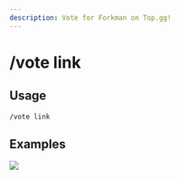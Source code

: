 ```yaml
---
description: Vote for Forkman on Top.gg!
---
```


# /vote link

## Usage

```
/vote link
```

## Examples

![](https://forkman.vercel.app/_media/examples/vote/link-0.png)